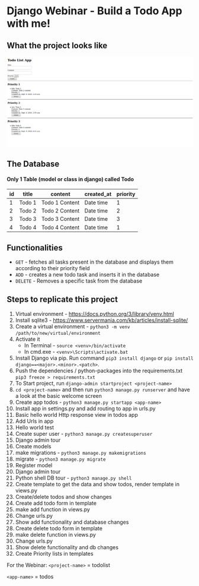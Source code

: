 # Django Webinar - Build a Todo App with me!

## What the project looks like

![Image of the project as it stands](./TodoListApp.png)

## The Database

#### Only 1 Table (model or class in django) called Todo

| id  | title  | content        | created_at | priority |
| --- | ------ | -------------- | ---------- | -------- |
| 1   | Todo 1 | Todo 1 Content | Date time  | 1        |
| 2   | Todo 2 | Todo 2 Content | Date time  | 2        |
| 3   | Todo 3 | Todo 3 Content | Date time  | 3        |
| 4   | Todo 4 | Todo 4 Content | Date time  | 1        |

## Functionalities

- `GET` - fetches all tasks present in the database and displays them according to their priority field
- `ADD` - creates a new todo task and inserts it in the database
- `DELETE` - Removes a specific task from the database

## Steps to replicate this project

1. Virtual environment - https://docs.python.org/3/library/venv.html
2. Install sqlite3 - https://www.servermania.com/kb/articles/install-sqlite/
3. Create a virtual environment - `python3 -m venv /path/to/new/virtual/environment`
4. Activate it
   - In Terminal - `source <venv>/bin/activate`
   - In cmd.exe - `<venv>\Scripts\activate.bat`
5. Install Django via pip. Run command `pip3 install django` or `pip install django==<major>.<minor>.<patch>`.
6. Push the dependencies / python-packages into the requirements.txt `pip3 freeze > requirements.txt`
7. To Start project, run `django-admin startproject <project-name>`
8. `cd <project-name>` and then run `python3 manage.py runserver` and have a look at the basic welcome screen
9. Create app todos - `python3 manage.py startapp <app-name>`
10. Install app in settings.py and add routing to app in urls.py
11. Basic hello world Http response view in todos app
12. Add Urls in app
13. Hello world test
14. Create super user - `python3 manage.py createsuperuser`
15. Django admin tour
16. Create models
17. make migrations - `python3 manage.py makemigrations`
18. migrate - `python3 manage.py migrate`
19. Register model
20. Django admin tour
21. Python shell DB tour - `python3 manage.py shell`
22. Create template to get the data and show todos, render template in views.py
23. Create/delete todos and show changes
24. Create add todo form in template
25. make add function in views.py
26. Change urls.py
27. Show add functionality and database changes
28. Create delete todo form in template
29. make delete function in views.py
30. Change urls.py
31. Show delete functionality and db changes
32. Create Priority lists in templates

For the Webinar:
`<project-name>` = todolist

`<app-name>` = todos
